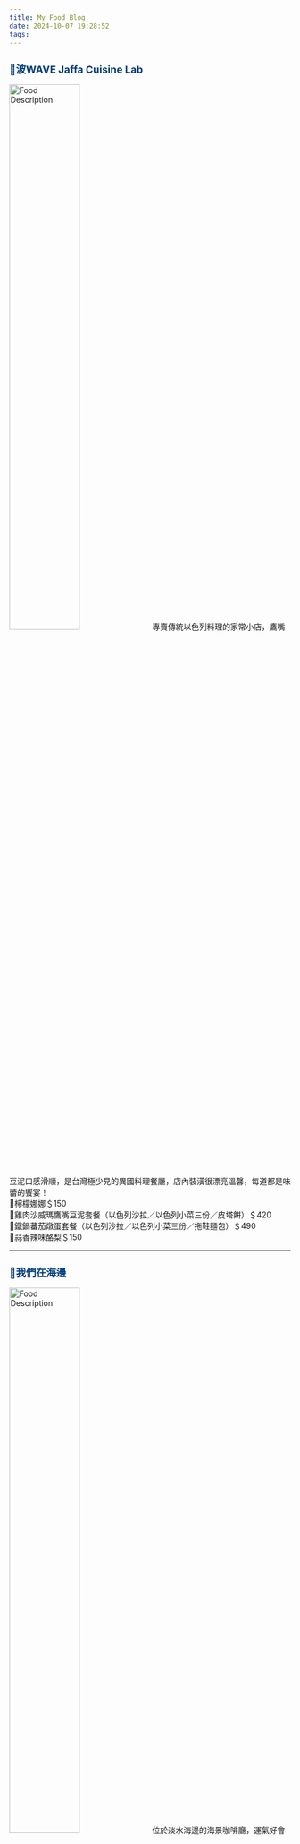 ```yaml
---
title: My Food Blog
date: 2024-10-07 19:28:52
tags:
---
```

<h2 style="font-size: 18px; color: #003D79;">
<a href="https://www.google.com/maps/search/?api=1&query=波WAVE%20Jaffa%20Cuisine%20Lab" target="_blank" style="text-decoration: none; color: #003D79;">
📍波WAVE Jaffa Cuisine Lab
</a>
</h2>
<img src="./images/1_converted.jpg" alt="Food Description" style="width: 50%;" />
專賣傳統以色列料理的家常小店，鷹嘴豆泥口感滑順，是台灣極少見的異國料理餐廳，店內裝潢很漂亮溫馨，每道都是味蕾的饗宴！<br>
📌檸檬娜娜＄150<br>
📌雞肉沙威瑪鷹嘴豆泥套餐（以色列沙拉／以色列小菜三份／皮塔餅）＄420<br>
📌鐵鍋蕃茄燉蛋套餐（以色列沙拉／以色列小菜三份／拖鞋麵包）＄490<br>
📌蒜香辣味酪梨＄150

---

<h2 style="font-size: 18px; color: #003D79;">
<a href="https://maps.app.goo.gl/yGPYiP1K6CuyksfD6" target="_blank" style="text-decoration: none; color: #003D79;"> 
📍我們在海邊
</a>
</h2>
<img src="/images/2_converted.jpg" alt="Food Description" style="width: 50%;" />
位於淡水海邊的海景咖啡廳，運氣好會有貓咪在曬太陽，很適合想紓壓的人去一邊看海一邊享用美味的蛋糕～這邊採套餐制，低消為一人一份套餐<br>
📌香橙柚氣泡水／巧克力戚風蛋糕＄390<br>
📌黑糖拿鐵／香蕉溫蛋糕＄390

---

<h2 style="font-size: 18px; color: #003D79;">
<a href="https://maps.app.goo.gl/YN1RT5ei4oatTXHL8" target="_blank" style="text-decoration: none; color: #003D79;">
📍鹿境早午餐 小巨蛋店
</a> 
</h2>
<img src="/images/3.jpg" alt="Food Description" style="width: 50%;" />
位在小巨蛋巷弄內的大餐盤早午餐，可以自由搭配自己想吃的組合，法式吐司是必點招牌，食量比較小的人也可以選擇小餐盤，有不吃的也可以告知老闆更換其他品項<br>
📌法式大餐盤-費城起司牛肉／鹿境鮮奶茶＄４２０<br>
📌鹿境小餐盤（任選四樣-炒蛋/雜糧麵包/香酥杏鮑菇/義式鮮奶酪）搭漂浮冰紅茶＄２７５<br>
📌鹿境小餐盤（任選四樣-炒蛋/雜糧麵包/德式香腸/BBQ醬燒燒肉片）搭茉莉綠茶＄２２５

---

<h2 style="font-size: 18px; color: #003D79;">
<a href="https://maps.app.goo.gl/sreg3wBc6Fj5zU4a6" target="_blank" style="text-decoration: none; color: #003D79;">
📍忠青商行
</a>
</h2>
<img src="/images/4_converted.jpg" alt="Food Description" style="width: 50%;" />
📌台北必吃蝦仁飯，爛肉飯肉極軟嫩，用筷子就能輕鬆撥開，等候時間可以享用免費的花草茶，值得一試的台北名店！<br>
📌極品好蝦炊飯＄60<br>
📌家傳爛肉飯＄80<br>
📌好滷豆皮＄25<br>
📌香煎土雞蛋（半熟蛋）＄20

---

<h2 style="font-size: 18px; color: #003D79;">
<a href="https://maps.app.goo.gl/kUZkryvqydFrZaAWA" target="_blank" style="text-decoration: none; color: #003D79;">
📍羊毛與花．華山youmoutoohana Coffee
</a>
</h2>
<img src="/images/5_converted.jpg" alt="Food Description" style="width: 50%;" />
一間隱藏在巷弄的小小咖啡廳，店內除了甜點飲品外還有提供鹹食，座位寬敞又不吵雜，且店內座位寬敞又安靜，座位附近都設有插座，非常適合讀書辦公的夥伴<br>
📌桂花氣泡飲＄150<br>
📌拿鐵＄160<br>
📌榛果拿鐵＄170<br>
📌羊毛與花肉桂卷（附奶油乳酪／焦糖核桃）＄130<br>
📌小山園抹茶捲＄180

---

<h2 style="font-size: 18px; color: #003D79;">
<a href="https://maps.app.goo.gl/1HN3obcHwG3vKmav5" target="_blank" style="text-decoration: none; color: #003D79;">
📍硫磺Sulfur
</a>
</h2>
<img src="/images/7.jpg" alt="Food Description" style="width: 50%;" />
招牌是泡了１7小時的法國吐司，上面佐以烤糖香蕉及香草冰淇淋和濃濃的肉桂粉～建議兩人分食，其他鹹食部分也表現的很出色，店內有美式音樂作為背景，適合和朋友一起周末來聊天！<br>
📌嫩煎雞肉三明治＄250<br>
📌洋蔥風味炸薯條＄150<br>
📌１7小時法國吐司＄250<br>
📌莓果泰山＄200<br>
📌黑糖牛奶＄120

---

<h2 style="font-size: 18px; color: #003D79;">
<a href="https://maps.app.goo.gl/EtDpuQNDz2TZjqfDA" target="_blank" style="text-decoration: none; color: #003D79;">
📍羊叔叔早餐店
</a>
</h2>
<img src="/images/8_converted.jpg" alt="Food Description" style="width: 50%;" />
新莊超浮誇早午餐店，外表平平無奇，原來老闆把浮誇都放在食物裡！熱壓吐司滿滿都是爆漿起司，藍莓乳酪烤吐司也是必點～店裡每樣食物都非常好吃！非常值得N訪！<br>
📌經典可頌組合大早餐（蛋沙拉）＄200<br>
📌手工藍莓乳酪吐司＄55<br>
📌超級總匯雙起司熱壓吐司＄105<br>
📌薯餅蛋雙起司熱壓吐司＄85<br>
📌蔥抓餅$45<br>
📌無糖綠茶（中）＄25<br>
📌豆漿紅茶（中）＄35

---

<h2 style="font-size: 18px; color: #003D79;">
<a href="https://maps.app.goo.gl/b36jddnXTki6zQrV9" target="_blank" style="text-decoration: none; color: #003D79;">
📍牛庵
</a>
</h2>
<img src="/images/10_converted.jpg" alt="Food Description" style="width: 50%;" />
湯頭濃郁，吃得出奶香味的牛骨白湯拉麵是人氣招牌，為貍匠體系拉麵，溏心蛋酒香濃郁，即使作為配角也相當出色，牛筋口感軟嫩，滷得非常入味<br>
📌牛骨白湯拉麵＄280<br>
📌牛筋土手燒＄100<br>
📌原味唐揚雞＄120

---

<h2 style="font-size: 18px; color: #003D79;">
<a href="https://maps.app.goo.gl/bD9wd6uzjKqT1xWb7" target="_blank" style="text-decoration: none; color: #003D79;">
📍疍宅Egghost
</a>
</h2>
<img src="/images/11_converted.jpg" alt="Food Description" style="width: 50%;" />
從行天宮搬家到三元街，人氣依舊不減的蛋糕店！戚風蛋糕體蓬鬆且非常濕潤，鮮奶油甜度不高，新店裝潢非常溫馨簡約且有氛圍感，店裡也有貓店長，蛋糕每款都表現出色<br>
📌濃芝麻脆脆戚風＄200<br>
📌草莓布丁中澤奶霜戚風＄250<br>
📌黑糖烤奶＄140<br>
📌珍珠黑糖烤奶＄160

---

<h2 style="font-size: 18px; color: #003D79;">
<a href="https://maps.app.goo.gl/QCGQ75DDRxzxvVHf6" target="_blank" style="text-decoration: none; color: #003D79;">
📍TakeOut Burger&Cafe民權店
</a>
</h2>
<img src="/images/14_converted.jpg" alt="Food Description" style="width: 50%;" />
CP值超高的漢堡店！每份漢堡都可以加價升級套餐，店裡有三隻可以貓咪可以互動，食量不大的人這邊也有沙拉可以做選擇<br>
📌馬茲瑞拉綜合菇漢堡＄320<br>
📌花生醬起司漢堡＄240<br>
📌A美式脆薯＋紅茶＄100<br>
📌B羅勒炸雞＋特調奶茶＄145

